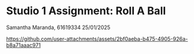 # Studio 1 Assignment: Roll A Ball
Samantha Maranda, 61619334
25/01/2025

https://github.com/user-attachments/assets/2bf0aeba-b475-4905-926a-b8a71aaac971

